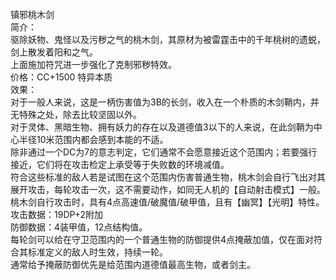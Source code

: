 <title>镇邪桃木剑</title>
<meta name="GENERATOR" content="WinCHM">
<meta http-equiv="Content-Type" content="text/html; charset=gb2312">
<br>镇邪桃木剑 
<br>简介： 
<br>驱除妖物、鬼怪以及污秽之气的桃木剑，其原材为被雷霆击中的千年桃树的遗蜕，剑上散发着阳和之气。 
<br>上面施加符咒进一步强化了克制邪秽特效。 
<br>价格：CC+1500 特异本质
<br>效果： 
<br>对于一般人来说，这是一柄伤害值为3B的长剑，收入在一个朴质的木剑鞘内，并无特殊之处，除去比较坚固以外。 
<br>对于灵体、黑暗生物、拥有妖力的存在以及道德值3以下的人来说，在此剑鞘为中心半径10米范围内都会感到本能的不适。 
<br>除非通过一个DC为7的意志判定，它们通常不会愿意接近这个范围内；若要强行接近，它们将在攻击检定上承受等于失败数的环境减值。 
<br>符合这些标准的敌人若是试图在这个范围内伤害普通生物，桃木剑会自行飞出对其展开攻击，每轮攻击一次，这不需要动作，如同无人机的【自动射击模式】一般。 
<br>桃木剑自行攻击时，具有4点高速值/破魔值/破甲值，且有【幽冥】【光明】特性。 
<br>攻击数据：19DP+2附加 
<br>防御数据：4装甲值，12点结构值。 
<br>每轮剑可以给在守卫范围内的一个普通生物的防御提供4点掩蔽加值，仅在面对符合其标准定义的敌人时生效，持续一轮。 
<br>通常给予掩蔽防御优先是给范围内道德值最高生物，或者剑主。 
<br>
<br>